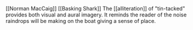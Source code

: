 [[Norman MacCaig]] [[Basking Shark]]
The [[alliteration]] of "tin-tacked" provides both visual and aural imagery. It reminds the reader of the noise raindrops will be making on the boat giving a sense of place. 